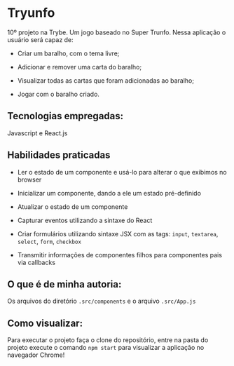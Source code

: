 # Tryunfo 
10º projeto na Trybe. Um jogo baseado no Super Trunfo. Nessa aplicação o usuário será capaz de:

* Criar um baralho, com o tema livre;

* Adicionar e remover uma carta do baralho;

* Visualizar todas as cartas que foram adicionadas ao baralho;

* Jogar com o baralho criado.

## Tecnologias empregadas:

Javascript e React.js

## Habilidades praticadas

   * Ler o estado de um componente e usá-lo para alterar o que exibimos no browser

  * Inicializar um componente, dando a ele um estado pré-definido

  * Atualizar o estado de um componente

  * Capturar eventos utilizando a sintaxe do React

  * Criar formulários utilizando sintaxe JSX com as tags: `input`, `textarea`, `select`, `form`, `checkbox`

  * Transmitir informações de componentes filhos para componentes pais via callbacks


## O que é de minha autoria:

Os arquivos do diretório `.src/components` e o arquivo `.src/App.js`

## Como visualizar:

Para executar o projeto faça o clone do repositório, entre na pasta do projeto execute o comando `npm start` para visualizar a aplicação no navegador Chrome!
